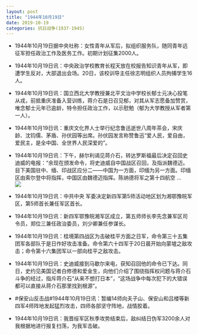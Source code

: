 ```yaml
---
layout: post
title: "1944年10月19日"
date: 2019-10-19
categories: 抗日战争(1937-1945)
---
```


<meta name="referrer" content="no-referrer" />

- 1944年10月19日据中央社称：女性青年从军后，拟组织服务队，随同青年远征军担任政治工作及医务工作。初期计划征集2000人。 

- 1944年10月19日讯：中央政治学校教育长程天放在校报告知识青年从军，即遭学生反对，大部退出会场。20日，该校训导主任徐志明组织人员拘捕学生16人。 

- 1944年10月19日讯：国立西北大学教授兼北平文治中学校长郁士元决心投笔从戎，前抵重庆准备入营训练，蒋介石是日召见郁，对其从军志愿备加赞赏，唯念郁士元年已逾龄，特令担任政治工作，以示慰勉（郁为大学教授从军者第一人）。 

- 1944年10月19日讯：重庆文化界人士举行纪念鲁迅逝世八周年茶会，宋庆龄、沈钧儒、茅盾、孙伏园等出席。孙伏园发言称赞鲁迅“爱人民，爱自由，爱民主，是全中国、全世界人民深爱的”。 

- 1944年10月19日讯：下午，赫尔利谒见蒋介石，转达罗斯福最后决定召回史迪威的电报：“余现在颁发命令，将史迪威自中国战区召回，及指派魏德迈。目下美国驻中、缅、印战区应分二——中国为一方面，印缅为另一方面。印缅区由索尔登中将指挥，中国区由魏德迈指挥。陈纳德将军之第十四航空 ... <br/><img src="https://wx4.sinaimg.cn/large/aca367d8ly1g83nxoog4bj20c8090q2y.jpg" />

- 1944年10月19日讯：中共中央 军委决定新四军第5师活动地区划为湘鄂豫皖军区，第5师首长兼任军区首长。 

- 1944年10月19日讯：新四军鄂豫皖湘军区成立，第五师师长李先念兼军区司令员，郑位三兼任政治委员，刘少卿兼任参谋长。 

- 1944年10月19日讯：桂境第四战区为击破桂平方面之日军，命令第三十五集团军各部队于是日作好攻击准备。命令第六十四军于20日晨开始向蒙墟之敌攻击；命令第十六集团军以一部向桂平之敌攻击。 

- 1944年10月19日讯：史迪威接到马歇尔来电，获知召回他的命令已下达。同日，史约见美国记者白修德和爱金生，向他们介绍了围绕指挥权问题与蒋介石斗争的经过，指斥蒋介石“从来不想打日本”，“这场战争中每次犯下的大错误都可以直接从蒋介石那里找到根源”。 

- #保安山反击战#1944年10月19日讯：暂编14师向夫子山、保安山和吕楼等新四军4师阵地发起猛烈攻击，四师各部坚守阵地，战情胶着。 

- 1944年10月19日讯：我晋绥军区秋季攻势结束后，敌纠结日伪军3200余人对我根据地进行报复扫荡，为我军击破。 

